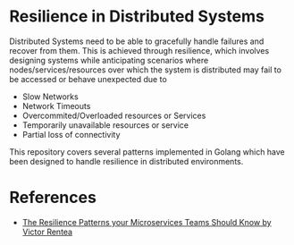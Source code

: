 # **Resilience in Distributed Systems**

Distributed Systems need to be able to gracefully handle failures and recover from them. This is achieved through resilience, which involves designing systems while anticipating scenarios where nodes/services/resources over which the system is distributed may fail to be accessed or behave unexpected due to

- Slow Networks
- Network Timeouts
- Overcommited/Overloaded resources or Services
- Temporarily unavailable resources or service
- Partial loss of connectivity

This repository covers several patterns implemented in Golang which have been designed to handle resilience in distributed environments.

# **References**

- [The Resilience Patterns your Microservices Teams Should Know by Victor Rentea](https://youtu.be/IR89tmg9v3A?si=w96y4S6AbVt_CviB) 

